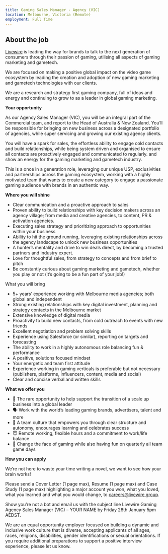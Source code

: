 ```yaml
---
title: Gaming Sales Manager - Agency (VIC)
location: Melbourne, Victoria (Remote)
employment: Full Time
---
```

<!--StartFragment-->

## About the job

[Livewire](https://livewire.group/) is leading the way for brands to talk to the next generation of consumers through their passion of gaming, utilising all aspects of gaming marketing and gametech.

We are focused on making a positive global impact on the video game ecosystem by leading the creation and adoption of new gaming marketing and gametech technologies with our clients.

We are a research and strategy first gaming company, full of ideas and energy and continuing to grow to as a leader in global gaming marketing.

**Your opportunity**

As our Agency Sales Manager (VIC), you will be an integral part of the Commercial team, and report to the Head of Australia & New Zealand. You’ll be responsible for bringing on new business across a designated portfolio of agencies, while super servicing and growing our existing agency clients.

You will have a spark for sales, the effortless ability to engage cold contacts and build relationships, while being system driven and organised to ensure all contacts are proactively engaged and communicated to regularly. and show an energy for the gaming marketing and gametech industry.



This is a once in a generation role, leveraging our unique USP, exclusivities and partnerships across the gaming ecosystem, working with a highly motivated team that wants to create a new category to engage a passionate gaming audience with brands in an authentic way.

**Where you will shine**

* Clear communication and a proactive approach to sales
* Proven ability to build relationships with key decision makers across an agency village; from media and creative agencies, to content, PR & activation agencies.
* Executing sales strategy and prioritizing approach to opportunities within your business
* Ability to hit the ground running, leveraging existing relationships across the agency landscape to unlock new business opportunities
* A hunter’s mentality and drive to win deals direct, by becoming a trusted partners and industry expert.
* Love for thoughtful sales, from strategy to concepts and from brief to pitch
* Be constantly curious about gaming marketing and gametech, whether you play or not (it’s going to be a fun part of your job!)

What you will bring

* 5+ years’ experience working with Melbourne media agencies; both global and independent
* Strong existing relationships with key digital investment, planning and strategy contacts in the Melbourne market
* Extensive knowledge of digital media
* Proactivity to build new contacts, from cold outreach to events with new friends
* Excellent negotiation and problem solving skills
* Experience using Salesforce (or similar), reporting on targets and forecasting
* The ability to work in a highly autonomous role balancing fun & performance
* A positive, solutions focused mindset
* Your energetic and team first attitude
* Experience working in gaming verticals is preferable but not necessary (publishers, platforms, influencers, content, media and social)
* Clear and concise verbal and written skills

**What we offer you**

* 🚀 The rare opportunity to help support the transition of a scale up business into a global leader
* 🗣 Work with the world’s leading gaming brands, advertisers, talent and more
* 💪 A team culture that empowers you through clear structure and autonomy, encourages learning and celebrates success
* 😇 Remote working, flexible hours and a commitment to work/life balance
* 👾 Change the face of gaming while also having fun on quarterly all team game days

**How you can apply**

We’re not here to waste your time writing a novel, we want to see how your brain works!

Please send a Cover Letter (1 page max), Resume (1 page max) and Case Study (1 page max) highlighting a major account you won, what you loved, what you learned and what you would change, to careers@livewire.group.

Show you’re not a bot and email us with the subject line Livewire Gaming Agency Sales Manager (VIC) – YOUR NAME by Friday 28th January 5pm AEDST.

We are an equal opportunity employer focused on building a dynamic and inclusive work culture that is diverse, accepting applicants of all ages, races, religions, disabilities, gender identifications or sexual orientations. If you require additional preparations to support a positive interview experience, please let us know.

<!--EndFragment-->